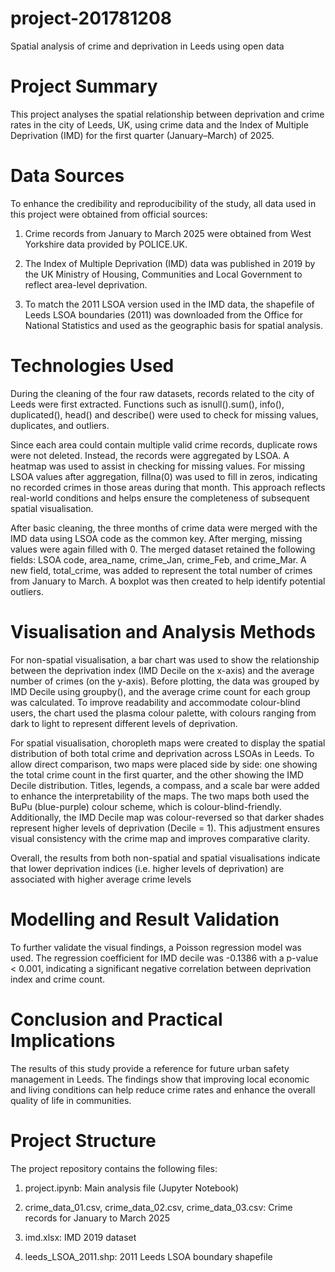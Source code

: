 # project-201781208
Spatial analysis of crime and deprivation in Leeds using open data

# Project Summary
This project analyses the spatial relationship between deprivation and crime rates in the city of Leeds, UK, using crime data and the Index of Multiple Deprivation (IMD) for the first quarter (January–March) of 2025.

# Data Sources
To enhance the credibility and reproducibility of the study, all data used in this project were obtained from official sources:

1. Crime records from January to March 2025 were obtained from West Yorkshire data provided by POLICE.UK.

2. The Index of Multiple Deprivation (IMD) data was published in 2019 by the UK Ministry of Housing, Communities and Local Government to reflect area-level deprivation.

3. To match the 2011 LSOA version used in the IMD data, the shapefile of Leeds LSOA boundaries (2011) was downloaded from the Office for National Statistics and used as the geographic basis for spatial analysis.

# Technologies Used
During the cleaning of the four raw datasets, records related to the city of Leeds were first extracted. Functions such as isnull().sum(), info(), duplicated(), head() and describe() were used to check for missing values, duplicates, and outliers.

Since each area could contain multiple valid crime records, duplicate rows were not deleted. Instead, the records were aggregated by LSOA. A heatmap was used to assist in checking for missing values. For missing LSOA values after aggregation, fillna(0) was used to fill in zeros, indicating no recorded crimes in those areas during that month. This approach reflects real-world conditions and helps ensure the completeness of subsequent spatial visualisation.

After basic cleaning, the three months of crime data were merged with the IMD data using LSOA code as the common key. After merging, missing values were again filled with 0. The merged dataset retained the following fields: LSOA code, area_name, crime_Jan, crime_Feb, and crime_Mar. A new field, total_crime, was added to represent the total number of crimes from January to March. A boxplot was then created to help identify potential outliers.

# Visualisation and Analysis Methods
For non-spatial visualisation, a bar chart was used to show the relationship between the deprivation index (IMD Decile on the x-axis) and the average number of crimes (on the y-axis). Before plotting, the data was grouped by IMD Decile using groupby(), and the average crime count for each group was calculated. To improve readability and accommodate colour-blind users, the chart used the plasma colour palette, with colours ranging from dark to light to represent different levels of deprivation.

For spatial visualisation, choropleth maps were created to display the spatial distribution of both total crime and deprivation across LSOAs in Leeds. To allow direct comparison, two maps were placed side by side: one showing the total crime count in the first quarter, and the other showing the IMD Decile distribution. Titles, legends, a compass, and a scale bar were added to enhance the interpretability of the maps.
The two maps both used the BuPu (blue-purple) colour scheme, which is colour-blind-friendly. Additionally, the IMD Decile map was colour-reversed so that darker shades represent higher levels of deprivation (Decile = 1). This adjustment ensures visual consistency with the crime map and improves comparative clarity.

Overall, the results from both non-spatial and spatial visualisations indicate that lower deprivation indices (i.e. higher levels of deprivation) are associated with higher average crime levels

# Modelling and Result Validation
To further validate the visual findings, a Poisson regression model was used. The regression coefficient for IMD decile was -0.1386 with a p-value < 0.001, indicating a significant negative correlation between deprivation index and crime count.

# Conclusion and Practical Implications
The results of this study provide a reference for future urban safety management in Leeds. The findings show that improving local economic and living conditions can help reduce crime rates and enhance the overall quality of life in communities.

# Project Structure
The project repository contains the following files:

1. project.ipynb: Main analysis file (Jupyter Notebook)

2. crime_data_01.csv, crime_data_02.csv, crime_data_03.csv: Crime records for January to March 2025

3. imd.xlsx: IMD 2019 dataset

4. leeds_LSOA_2011.shp: 2011 Leeds LSOA boundary shapefile
